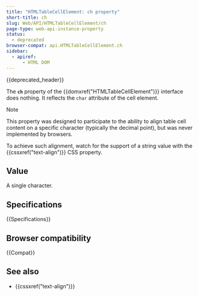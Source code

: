 ```yaml
---
title: "HTMLTableCellElement: ch property"
short-title: ch
slug: Web/API/HTMLTableCellElement/ch
page-type: web-api-instance-property
status:
  - deprecated
browser-compat: api.HTMLTableCellElement.ch
sidebar:
  - apiref:
      - HTML DOM
---
```


{{deprecated_header}}

The **`ch`** property of the {{domxref("HTMLTableCellElement")}} interface does nothing. It reflects the `char` attribute of the cell element.

> [!NOTE]
> This property was designed to participate to the ability to align table cell content on a specific character (typically the decimal point), but was never implemented by browsers.
>
> To achieve such alignment, watch for the support of a string value with the {{cssxref("text-align")}} CSS property.

## Value

A single character.

## Specifications

{{Specifications}}

## Browser compatibility

{{Compat}}

## See also

- {{cssxref("text-align")}}
